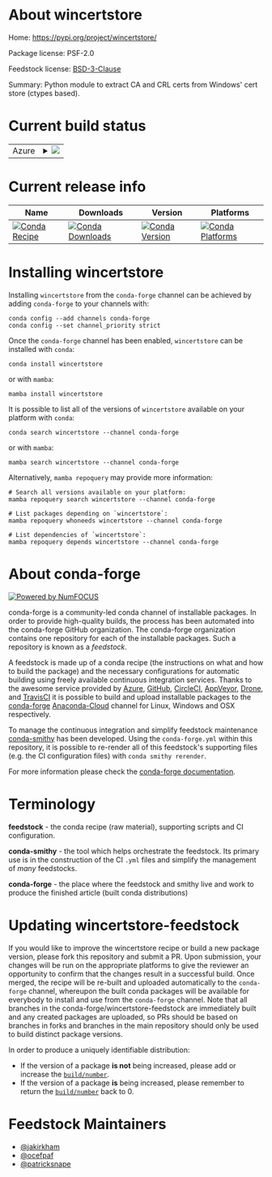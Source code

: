 About wincertstore
==================

Home: https://pypi.org/project/wincertstore/

Package license: PSF-2.0

Feedstock license: [BSD-3-Clause](https://github.com/conda-forge/wincertstore-feedstock/blob/main/LICENSE.txt)

Summary: Python module to extract CA and CRL certs from Windows' cert store (ctypes based).

Current build status
====================


<table>
    
  <tr>
    <td>Azure</td>
    <td>
      <details>
        <summary>
          <a href="https://dev.azure.com/conda-forge/feedstock-builds/_build/latest?definitionId=2140&branchName=main">
            <img src="https://dev.azure.com/conda-forge/feedstock-builds/_apis/build/status/wincertstore-feedstock?branchName=main">
          </a>
        </summary>
        <table>
          <thead><tr><th>Variant</th><th>Status</th></tr></thead>
          <tbody><tr>
              <td>win_64_python3.10.____cpython</td>
              <td>
                <a href="https://dev.azure.com/conda-forge/feedstock-builds/_build/latest?definitionId=2140&branchName=main">
                  <img src="https://dev.azure.com/conda-forge/feedstock-builds/_apis/build/status/wincertstore-feedstock?branchName=main&jobName=win&configuration=win_64_python3.10.____cpython" alt="variant">
                </a>
              </td>
            </tr><tr>
              <td>win_64_python3.7.____cpython</td>
              <td>
                <a href="https://dev.azure.com/conda-forge/feedstock-builds/_build/latest?definitionId=2140&branchName=main">
                  <img src="https://dev.azure.com/conda-forge/feedstock-builds/_apis/build/status/wincertstore-feedstock?branchName=main&jobName=win&configuration=win_64_python3.7.____cpython" alt="variant">
                </a>
              </td>
            </tr><tr>
              <td>win_64_python3.8.____73_pypy</td>
              <td>
                <a href="https://dev.azure.com/conda-forge/feedstock-builds/_build/latest?definitionId=2140&branchName=main">
                  <img src="https://dev.azure.com/conda-forge/feedstock-builds/_apis/build/status/wincertstore-feedstock?branchName=main&jobName=win&configuration=win_64_python3.8.____73_pypy" alt="variant">
                </a>
              </td>
            </tr><tr>
              <td>win_64_python3.8.____cpython</td>
              <td>
                <a href="https://dev.azure.com/conda-forge/feedstock-builds/_build/latest?definitionId=2140&branchName=main">
                  <img src="https://dev.azure.com/conda-forge/feedstock-builds/_apis/build/status/wincertstore-feedstock?branchName=main&jobName=win&configuration=win_64_python3.8.____cpython" alt="variant">
                </a>
              </td>
            </tr><tr>
              <td>win_64_python3.9.____73_pypy</td>
              <td>
                <a href="https://dev.azure.com/conda-forge/feedstock-builds/_build/latest?definitionId=2140&branchName=main">
                  <img src="https://dev.azure.com/conda-forge/feedstock-builds/_apis/build/status/wincertstore-feedstock?branchName=main&jobName=win&configuration=win_64_python3.9.____73_pypy" alt="variant">
                </a>
              </td>
            </tr><tr>
              <td>win_64_python3.9.____cpython</td>
              <td>
                <a href="https://dev.azure.com/conda-forge/feedstock-builds/_build/latest?definitionId=2140&branchName=main">
                  <img src="https://dev.azure.com/conda-forge/feedstock-builds/_apis/build/status/wincertstore-feedstock?branchName=main&jobName=win&configuration=win_64_python3.9.____cpython" alt="variant">
                </a>
              </td>
            </tr>
          </tbody>
        </table>
      </details>
    </td>
  </tr>
</table>

Current release info
====================

| Name | Downloads | Version | Platforms |
| --- | --- | --- | --- |
| [![Conda Recipe](https://img.shields.io/badge/recipe-wincertstore-green.svg)](https://anaconda.org/conda-forge/wincertstore) | [![Conda Downloads](https://img.shields.io/conda/dn/conda-forge/wincertstore.svg)](https://anaconda.org/conda-forge/wincertstore) | [![Conda Version](https://img.shields.io/conda/vn/conda-forge/wincertstore.svg)](https://anaconda.org/conda-forge/wincertstore) | [![Conda Platforms](https://img.shields.io/conda/pn/conda-forge/wincertstore.svg)](https://anaconda.org/conda-forge/wincertstore) |

Installing wincertstore
=======================

Installing `wincertstore` from the `conda-forge` channel can be achieved by adding `conda-forge` to your channels with:

```
conda config --add channels conda-forge
conda config --set channel_priority strict
```

Once the `conda-forge` channel has been enabled, `wincertstore` can be installed with `conda`:

```
conda install wincertstore
```

or with `mamba`:

```
mamba install wincertstore
```

It is possible to list all of the versions of `wincertstore` available on your platform with `conda`:

```
conda search wincertstore --channel conda-forge
```

or with `mamba`:

```
mamba search wincertstore --channel conda-forge
```

Alternatively, `mamba repoquery` may provide more information:

```
# Search all versions available on your platform:
mamba repoquery search wincertstore --channel conda-forge

# List packages depending on `wincertstore`:
mamba repoquery whoneeds wincertstore --channel conda-forge

# List dependencies of `wincertstore`:
mamba repoquery depends wincertstore --channel conda-forge
```


About conda-forge
=================

[![Powered by
NumFOCUS](https://img.shields.io/badge/powered%20by-NumFOCUS-orange.svg?style=flat&colorA=E1523D&colorB=007D8A)](https://numfocus.org)

conda-forge is a community-led conda channel of installable packages.
In order to provide high-quality builds, the process has been automated into the
conda-forge GitHub organization. The conda-forge organization contains one repository
for each of the installable packages. Such a repository is known as a *feedstock*.

A feedstock is made up of a conda recipe (the instructions on what and how to build
the package) and the necessary configurations for automatic building using freely
available continuous integration services. Thanks to the awesome service provided by
[Azure](https://azure.microsoft.com/en-us/services/devops/), [GitHub](https://github.com/),
[CircleCI](https://circleci.com/), [AppVeyor](https://www.appveyor.com/),
[Drone](https://cloud.drone.io/welcome), and [TravisCI](https://travis-ci.com/)
it is possible to build and upload installable packages to the
[conda-forge](https://anaconda.org/conda-forge) [Anaconda-Cloud](https://anaconda.org/)
channel for Linux, Windows and OSX respectively.

To manage the continuous integration and simplify feedstock maintenance
[conda-smithy](https://github.com/conda-forge/conda-smithy) has been developed.
Using the ``conda-forge.yml`` within this repository, it is possible to re-render all of
this feedstock's supporting files (e.g. the CI configuration files) with ``conda smithy rerender``.

For more information please check the [conda-forge documentation](https://conda-forge.org/docs/).

Terminology
===========

**feedstock** - the conda recipe (raw material), supporting scripts and CI configuration.

**conda-smithy** - the tool which helps orchestrate the feedstock.
                   Its primary use is in the construction of the CI ``.yml`` files
                   and simplify the management of *many* feedstocks.

**conda-forge** - the place where the feedstock and smithy live and work to
                  produce the finished article (built conda distributions)


Updating wincertstore-feedstock
===============================

If you would like to improve the wincertstore recipe or build a new
package version, please fork this repository and submit a PR. Upon submission,
your changes will be run on the appropriate platforms to give the reviewer an
opportunity to confirm that the changes result in a successful build. Once
merged, the recipe will be re-built and uploaded automatically to the
`conda-forge` channel, whereupon the built conda packages will be available for
everybody to install and use from the `conda-forge` channel.
Note that all branches in the conda-forge/wincertstore-feedstock are
immediately built and any created packages are uploaded, so PRs should be based
on branches in forks and branches in the main repository should only be used to
build distinct package versions.

In order to produce a uniquely identifiable distribution:
 * If the version of a package **is not** being increased, please add or increase
   the [``build/number``](https://docs.conda.io/projects/conda-build/en/latest/resources/define-metadata.html#build-number-and-string).
 * If the version of a package **is** being increased, please remember to return
   the [``build/number``](https://docs.conda.io/projects/conda-build/en/latest/resources/define-metadata.html#build-number-and-string)
   back to 0.

Feedstock Maintainers
=====================

* [@jakirkham](https://github.com/jakirkham/)
* [@ocefpaf](https://github.com/ocefpaf/)
* [@patricksnape](https://github.com/patricksnape/)


<!-- dummy commit to enable rerendering -->


